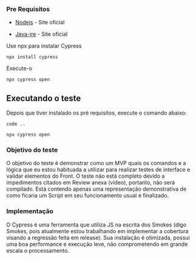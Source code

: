 ### Pre Requisitos

* [Nodejs](https://nodejs.org/en/download/) - Site oficial

* [Java-jre](https://www.oracle.com/technetwork/pt/java/javase/downloads/jre8-downloads-2133155.html) - Site oficial


Use npx para instalar Cypress

```
npx install cypress
```

Execute-o
```
npx cypress open
```

## Executando o teste

Depois que tiver instalado os pré requisitos, execute o comando abaixo:

```
code ..
```
```
npx cypress open
```


### Objetivo do teste

O objetivo do teste é demonstrar como um MVP quais os comandos e a lógica que eu estou habituada a utilizar para realizar testes de interface e validar elementos do Front. O teste não está completo devido a impedimentos citados em Review anexa (vídeo), portanto, não será compilado. Está contendo apenas uma representação demonstrativa de como ficaria um Script em seu funcionamento usual e finalizado.

### Implementação

O Cypress é uma ferramenta que utiliza JS na escrita dos Smokes (digo Smokes, pois atualmente estou trabalhando em implementar a cobertura visando a regressão feita em release).
Sua instalação é otimizada, possui uma boa performance e execução leve, não comprometendo em grande escala o processamento.
